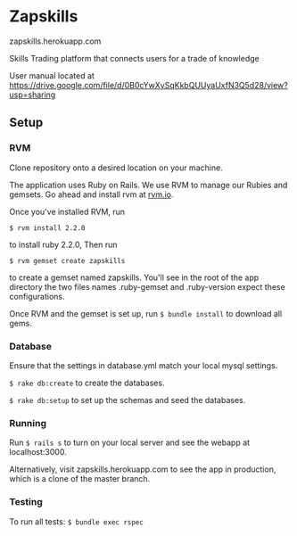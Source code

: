# Zapskills
zapskills.herokuapp.com

Skills Trading platform that connects users for a trade of knowledge

User manual located at https://drive.google.com/file/d/0B0cYwXySqKkbQUUyaUxfN3Q5d28/view?usp=sharing

## Setup

### RVM

Clone repository onto a desired location on your machine.

The application uses Ruby on Rails. We use RVM to manage our Rubies and gemsets. Go ahead and install rvm at [rvm.io](https://rvm.io).

Once you've installed RVM, run 

`$ rvm install 2.2.0` 

to install ruby 2.2.0, Then run 

`$ rvm gemset create zapskills`  

to create a gemset named zapskills. You'll see in the root of the app directory the two files names .ruby-gemset and .ruby-version expect these configurations. 

Once RVM and the gemset is set up, run `$ bundle install` to download all gems. 

### Database

Ensure that the settings in database.yml match your local mysql settings. 

`$ rake db:create` to create the databases.

`$ rake db:setup` to set up the schemas and seed the databases.

### Running

Run `$ rails s` to turn on your local server and see the webapp at localhost:3000. 

Alternatively, visit zapskills.herokuapp.com to see the app in production, which is a clone of the master branch. 

### Testing

To run all tests: `$ bundle exec rspec`




